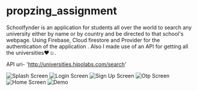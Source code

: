 # propzing_assignment

Schoolfynder is an application for students all over the world to search any university either by name or by country and be directed to that school's webpage. Using Firebase, Cloud firestore and Provider for the authentication of the application . Also I made use of an API for getting all the universities❤️☺️.

API uri- 'http://universities.hipolabs.com/search'

![Splash Screen](https://user-images.githubusercontent.com/94070310/195217430-4a7579c1-ccf1-4675-a18e-a2ae58d946d7.jpg)
![Login Screen](https://user-images.githubusercontent.com/94070310/195217477-46d22816-d53e-4b5b-9eb4-cbd504c6d730.jpg)
![Sign Up Screen](https://user-images.githubusercontent.com/94070310/195217495-7d251620-8e6c-4bfa-8530-96ff6b81873a.jpg)
![Otp Screen](https://user-images.githubusercontent.com/94070310/195217518-d82f4a13-feee-4fc8-a15b-8b9c55dbbf53.jpg)
![Home Screen](https://user-images.githubusercontent.com/94070310/195217530-49ada452-961e-4707-9af5-1ee2e0dec5ee.jpg)
![Demo](https://user-images.githubusercontent.com/94070310/195218263-c8f82210-2e4e-4e19-bc8e-c6c021b99cd9.gif)
